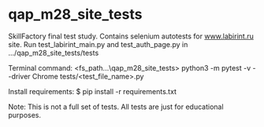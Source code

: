 # qap_m28_site_tests
SkillFactory final test study.
Contains selenium autotests for www.labirint.ru site.
Run test_labirint_main.py and test_auth_page.py in .../qap_m28_site_tests/tests

Terminal command:
<fs_path...\qap_m28_site_tests> python3 -m pytest -v --driver Chrome tests/<test_file_name>.py

Install requirements:
$ pip install -r requirements.txt

Note: 
This is not a full set of tests. All tests are just for educational purposes.